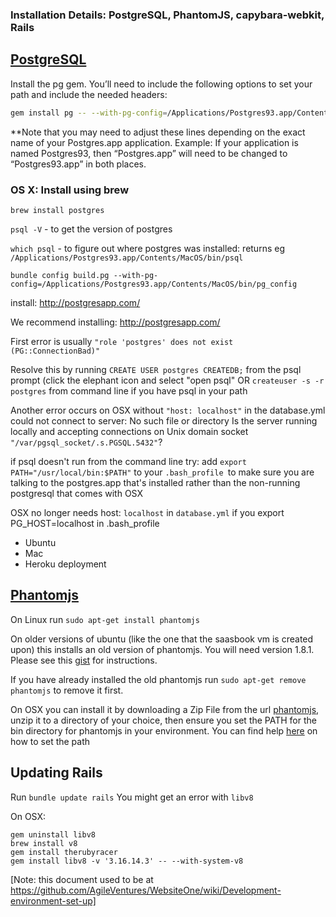 ### Installation Details: PostgreSQL, PhantomJS, capybara-webkit, Rails

## [PostgreSQL](id:postgreSQL)
Install the pg gem. You’ll need to include the following options to set your path and include the needed headers:

```bash
gem install pg -- --with-pg-config=/Applications/Postgres93.app/Contents/MacOS/bin/pg_config --with-pg-include='/Applications/Postgres93.app/Contents/MacOS/include/'
```
**Note that you may need to adjust these lines depending on the exact name of your Postgres.app application. Example:
If your application is named Postgres93, then “Postgres.app” will need to be changed to “Postgres93.app” in both places.

### OS X: Install using brew

`brew install postgres`

`psql -V` - to get the version of postgres

`which psql` - to figure out where postgres was installed: returns eg `/Applications/Postgres93.app/Contents/MacOS/bin/psql`

`bundle config build.pg --with-pg-config=/Applications/Postgres93.app/Contents/MacOS/bin/pg_config`

install: http://postgresapp.com/

We recommend installing: http://postgresapp.com/

First error is usually `"role 'postgres' does not exist (PG::ConnectionBad)"`

Resolve this by running `CREATE USER postgres CREATEDB;` from the psql prompt (click the elephant icon and select "open psql" OR `createuser -s -r postgres` from command line if you have psql in your path

Another error occurs on OSX without `"host: localhost"` in the database.yml could not connect to server: No such file or directory Is the server running locally and accepting connections on Unix domain socket `"/var/pgsql_socket/.s.PGSQL.5432"`?

if psql doesn't run from the command line try: add `export PATH="/usr/local/bin:$PATH"` to your `.bash_profile `to make sure you are talking to the postgres.app that's installed rather than the non-running postgresql that comes with OSX

OSX no longer needs host: `localhost` in `database.yml` if you export PG_HOST=localhost in .bash_profile

* Ubuntu
* Mac
* Heroku deployment


## [Phantomjs](id:phantomjs)

On Linux run `sudo apt-get install phantomjs`

On older versions of ubuntu (like the one that the saasbook vm is created upon) this installs an old version of phantomjs.
You will need version 1.8.1.  Please see this [gist](https://gist.github.com/jezgomez/5019242) for instructions.

If you have already installed the old phantomjs run `sudo apt-get remove phantomjs` to remove it first.

On OSX you can install it by downloading a Zip File from the url [phantomjs](http://phantomjs.org/download.html), unzip it to a directory of your choice, then ensure you set the PATH for the bin directory for phantomjs in your environment. You can find help [here](https://coolestguidesontheplanet.com/add-shell-path-osx/) on how to set the path

## Updating Rails
Run `bundle update rails`
You might get an error with `libv8`

On OSX:

```shell
gem uninstall libv8
brew install v8
gem install therubyracer
gem install libv8 -v '3.16.14.3' -- --with-system-v8
```

[Note: this document used to be at https://github.com/AgileVentures/WebsiteOne/wiki/Development-environment-set-up]
